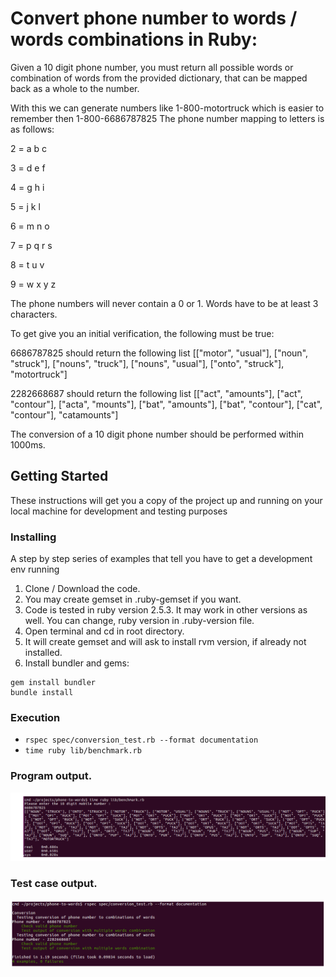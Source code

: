 # Convert phone number to words / words combinations in Ruby:

Given a 10 digit phone number, you must return all possible words or combination of words from the provided dictionary, that can be mapped back as a whole to the number.

With this we can generate numbers like 1-800-motortruck which is easier to remember then 1-800-6686787825
The phone number mapping to letters is as follows:

2 = a b c

3 = d e f

4 = g h i

5 = j k l

6 = m n o

7 = p q r s

8 = t u v

9 = w x y z
 
The phone numbers will never contain a 0 or 1. 
Words have to be at least 3 characters.

To get give you an initial verification, the following must be true:

6686787825 should return the following list [["motor", "usual"], ["noun", "struck"], ["nouns", "truck"], ["nouns", "usual"], ["onto", "struck"], "motortruck"]

2282668687 should return the following list [["act", "amounts"], ["act", "contour"], ["acta", "mounts"], ["bat", "amounts"], ["bat", "contour"], ["cat", "contour"], "catamounts"]

The conversion of a 10 digit phone number should be performed within 1000ms.

## Getting Started

These instructions will get you a copy of the project up and running on your local machine for development and testing purposes


### Installing

A step by step series of examples that tell you have to get a development env running

1. Clone / Download the code.
2. You may create gemset in .ruby-gemset if you want.
3. Code is tested in ruby version 2.5.3. It may work in other versions as well. You can change, ruby version in .ruby-version file.
4. Open terminal and cd in root directory.
5. It will create gemset and will ask to install rvm version, if already not installed.
6. Install bundler and gems:

```
gem install bundler
bundle install
```

### Execution

- `rspec spec/conversion_test.rb --format documentation`
- `time ruby lib/benchmark.rb`


### Program output.

   ![](assets/images/result-with-benchmark.png?raw=true)
  
### Test case output.

   ![](assets/images/rspec.png)

